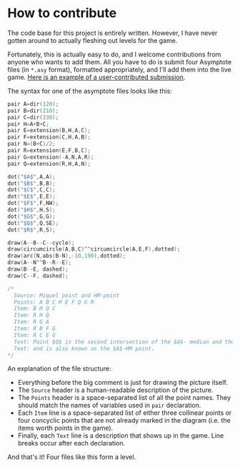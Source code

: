 # How to contribute

The code base for this project is entirely written.
However, I have never gotten around to actually fleshing out levels for the game.

Fortunately, this is actually easy to do,
and I welcome contributions from anyone who wants to add them.
All you have to do is submit four Asymptote files (in `*.asy` format),
formatted appropriately, and I'll add them into the live game.
[Here is an example of a user-contributed submission](https://github.com/vEnhance/oly-geoguessr/tree/master/asy-sources/201-TSTST-2016/).

The syntax for one of the asymptote files looks like this:

```cpp
pair A=dir(120);
pair B=dir(210);
pair C=dir(330);
pair H=A+B+C;
pair E=extension(B,H,A,C);
pair F=extension(C,H,A,B);
pair N=(B+C)/2;
pair R=extension(E,F,B,C);
pair G=extension(-A,N,A,R);
pair Q=extension(R,H,A,N);

dot("$A$",A,A);
dot("$B$",B,B);
dot("$C$",C,C);
dot("$E$",E,E);
dot("$F$",F,NW);
dot("$H$",H,S);
dot("$G$",G,G);
dot("$Q$",Q,SE);
dot("$R$",R,S);

draw(A--B--C--cycle);
draw(circumcircle(A,B,C)^^circumcircle(A,E,F),dotted);
draw(arc(N,abs(B-N),-10,190),dotted);
draw(A--N^^B--R--E);
draw(B--E, dashed);
draw(C--F, dashed);

/*
  Source: Miquel point and HM-point
  Points: A B C H E F Q G R
  Item: B H Q C
  Item: R H Q
  Item: R G A
  Item: R B F G
  Item: R C E G
  Text: Point $Q$ is the second intersection of the $A$- median and the circumcircle of $AEF$,
  Text: and is also known as the $A$-HM point.
*/
```

An explanation of the file structure:

- Everything before the big comment is just for drawing the picture itself.
- The `Source` header is a human-readable description of the picture.
- The `Points` header is a space-separated list of all the point names.
  They should match the names of variables used in `pair` declaration.
- Each `Item` line is a space-separated list of either three collinear points
  or four concyclic points that are not already marked in the diagram
  (i.e. the items worth points in the game).
- Finally, each `Text` line is a description that shows up in the game.
  Line breaks occur after each declaration.

And that's it! Four files like this form a level.
